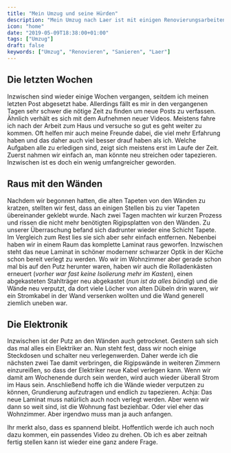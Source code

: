 ```yaml
---
title: "Mein Umzug und seine Hürden"
description: "Mein Umzug nach Laer ist mit einigen Renovierungsarbeiten verbunden, die nicht ohne sind."
icon: "home"
date: "2019-05-09T18:38:00+01:00"
tags: ["Umzug"]
draft: false
keywords: ["Umzug", "Renovieren", "Sanieren", "Laer"]
---
```



Die letzten Wochen
------------------

Inzwischen sind wieder einige Wochen vergangen, seitdem ich meinen letzten Post abgesetzt habe. Allerdings fällt es mir in den vergangenen Tagen sehr schwer die nötige Zeit zu finden um neue Posts zu verfassen. Ähnlich verhält es sich mit dem Aufnehmen neuer Videos. Meistens fahre ich nach der Arbeit zum Haus und versuche so gut es geht weiter zu kommen. Oft helfen mir auch meine Freunde dabei, die viel mehr Erfahrung haben und das daher auch viel besser drauf haben als ich. Welche Aufgaben alle zu erledigen sind, zeigt sich meistens erst im Laufe der Zeit. Zuerst nahmen wir einfach an, man könnte neu streichen oder tapezieren. Inzwischen ist es doch ein wenig umfangreicher geworden.


Raus mit den Wänden
-------------------

Nachdem wir begonnen hatten, die alten Tapeten von den Wänden zu kratzen, stellten wir fest, dass an einigen Stellen bis zu vier Tapeten übereinander geklebt wurde. Nach zwei Tagen machten wir kurzen Prozess und rissen die nicht mehr benötigten Rigipsplatten von den Wänden. Zu unserer Überraschung befand sich dadrunter wieder eine Schicht Tapete. Im Vergleich zum Rest lies sie sich aber sehr einfach entfernen. Nebenbei haben wir in einem Raum das komplette Laminat raus geworfen. Inzwischen steht das neue Laminat in schöner modernenr schwarzer Optik in der Küche schon bereit verlegt zu werden. Wo wir im Wohnzimmer aber gerade schon mal bis auf den Putz herunter waren, haben wir auch die Rolladenkästen erneuert (_vorher war fast keine Isolierung mehr im Kasten_), einen abgekasteten Stahlträger neu abgekastet (_nun ist da alles bündig_) und die Wände neu verputzt, da dort viele Löcher von alten Dübeln drin waren, wir ein Stromkabel in der Wand versenken wollten und die Wand generell ziemlich uneben war.


Die Elektronik
--------------

Inzwischen ist der Putz an den Wänden auch getrocknet. Gestern sah sich das mal alles ein Elektriker an. Nun steht fest, dass wir noch einige Steckdosen und schalter neu verlegenwerden. Daher werde ich die nächsten zwei Tae damit verbringen, die Rigipswände in weiteren Zimmern einzureißen, so dass der Elektriker neue Kabel verlegen kann. Wenn wir damit am Wochenende durch sein werden, wird auch wieder überall Strom im Haus sein. Anschließend hoffe ich die Wände wieder verputzen zu können, Grundierung aufzutragen und endlich zu tapezieren. Achja: Das neue Laminat muss natürlich auch noch verlegt werden. Aber wenn wir dann so weit sind, ist die Wohnung fast beziehbar. Oder viel eher das Wohnzimmer. Aber irgendwo muss man ja auch anfangen.

Ihr merkt also, dass es spannend bleibt. Hoffentlich werde ich auch noch dazu kommen, ein passendes Video zu drehen. Ob ich es aber zeitnah fertig stellen kann ist wieder eine ganz andere Frage.
